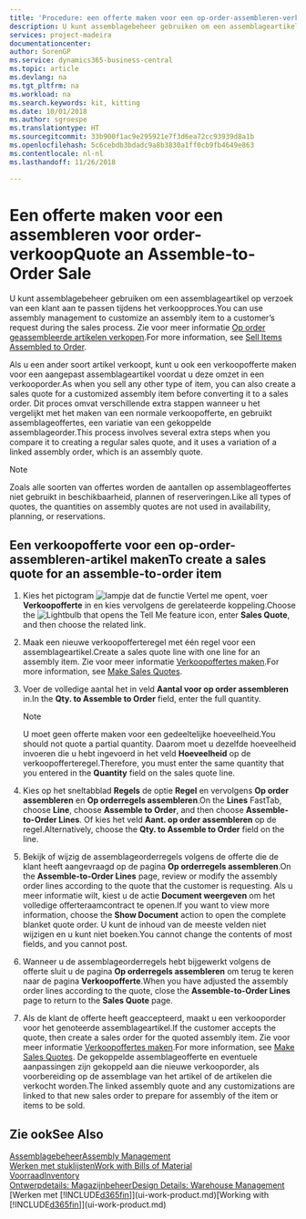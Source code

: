 ```yaml
---
title: 'Procedure: een offerte maken voor een op-order-assembleren-verkoop | Microsoft Docs'
description: U kunt assemblagebeheer gebruiken om een assemblageartikel op verzoek van een klant aan te passen tijdens het verkoopproces.
services: project-madeira
documentationcenter: 
author: SorenGP
ms.service: dynamics365-business-central
ms.topic: article
ms.devlang: na
ms.tgt_pltfrm: na
ms.workload: na
ms.search.keywords: kit, kitting
ms.date: 10/01/2018
ms.author: sgroespe
ms.translationtype: HT
ms.sourcegitcommit: 33b900f1ac9e295921e7f3d6ea72cc93939d8a1b
ms.openlocfilehash: 5c6cebdb3bdadc9a8b3830a1ff0cb9fb4649e863
ms.contentlocale: nl-nl
ms.lasthandoff: 11/26/2018

---
```

# <a name="quote-an-assemble-to-order-sale"></a><span data-ttu-id="da264-103">Een offerte maken voor een assembleren voor order-verkoop</span><span class="sxs-lookup"><span data-stu-id="da264-103">Quote an Assemble-to-Order Sale</span></span>
<span data-ttu-id="da264-104">U kunt assemblagebeheer gebruiken om een assemblageartikel op verzoek van een klant aan te passen tijdens het verkoopproces.</span><span class="sxs-lookup"><span data-stu-id="da264-104">You can use assembly management to customize an assembly item to a customer’s request during the sales process.</span></span> <span data-ttu-id="da264-105">Zie voor meer informatie [Op order geassembleerde artikelen verkopen](assembly-how-to-sell-items-assembled-to-order.md).</span><span class="sxs-lookup"><span data-stu-id="da264-105">For more information, see [Sell Items Assembled to Order](assembly-how-to-sell-items-assembled-to-order.md).</span></span>  

<span data-ttu-id="da264-106">Als u een ander soort artikel verkoopt, kunt u ook een verkoopofferte maken voor een aangepast assemblageartikel voordat u deze omzet in een verkooporder.</span><span class="sxs-lookup"><span data-stu-id="da264-106">As when you sell any other type of item, you can also create a sales quote for a customized assembly item before converting it to a sales order.</span></span> <span data-ttu-id="da264-107">Dit proces omvat verschillende extra stappen wanneer u het vergelijkt met het maken van een normale verkoopofferte, en gebruikt assemblageoffertes, een variatie van een gekoppelde assemblageorder.</span><span class="sxs-lookup"><span data-stu-id="da264-107">This process involves several extra steps when you compare it to creating a regular sales quote, and it uses a variation of a linked assembly order, which is an assembly quote.</span></span>

> [!NOTE]  
>  <span data-ttu-id="da264-108">Zoals alle soorten van offertes worden de aantallen op assemblageoffertes niet gebruikt in beschikbaarheid, plannen of reserveringen.</span><span class="sxs-lookup"><span data-stu-id="da264-108">Like all types of quotes, the quantities on assembly quotes are not used in availability, planning, or reservations.</span></span>  

## <a name="to-create-a-sales-quote-for-an-assemble-to-order-item"></a><span data-ttu-id="da264-109">Een verkoopofferte voor een op-order-assembleren-artikel maken</span><span class="sxs-lookup"><span data-stu-id="da264-109">To create a sales quote for an assemble-to-order item</span></span>  
1.  <span data-ttu-id="da264-110">Kies het pictogram ![lampje dat de functie Vertel me opent](media/ui-search/search_small.png "Vertel me wat u wilt doen"), voer **Verkoopofferte** in en kies vervolgens de gerelateerde koppeling.</span><span class="sxs-lookup"><span data-stu-id="da264-110">Choose the ![Lightbulb that opens the Tell Me feature](media/ui-search/search_small.png "Tell me what you want to do") icon, enter **Sales Quote**, and then choose the related link.</span></span>  
2.  <span data-ttu-id="da264-111">Maak een nieuwe verkoopofferteregel met één regel voor een assemblageartikel.</span><span class="sxs-lookup"><span data-stu-id="da264-111">Create a sales quote line with one line for an assembly item.</span></span> <span data-ttu-id="da264-112">Zie voor meer informatie [Verkoopoffertes maken](sales-how-make-offers.md).</span><span class="sxs-lookup"><span data-stu-id="da264-112">For more information, see [Make Sales Quotes](sales-how-make-offers.md).</span></span>  
3.  <span data-ttu-id="da264-113">Voer de volledige aantal het in veld **Aantal voor op order assembleren** in.</span><span class="sxs-lookup"><span data-stu-id="da264-113">In the **Qty. to Assemble to Order** field, enter the full quantity.</span></span>

    > [!NOTE]  
    >  <span data-ttu-id="da264-114">U moet geen offerte maken voor een gedeeltelijke hoeveelheid.</span><span class="sxs-lookup"><span data-stu-id="da264-114">You should not quote a partial quantity.</span></span> <span data-ttu-id="da264-115">Daarom moet u dezelfde hoeveelheid invoeren die u hebt ingevoerd in het veld **Hoeveelheid** op de verkoopofferteregel.</span><span class="sxs-lookup"><span data-stu-id="da264-115">Therefore, you must enter the same quantity that you entered in the **Quantity** field on the sales quote line.</span></span>  

4.  <span data-ttu-id="da264-116">Kies op het sneltabblad **Regels** de optie **Regel** en vervolgens **Op order assembleren** en **Op orderregels assembleren**.</span><span class="sxs-lookup"><span data-stu-id="da264-116">On the **Lines** FastTab, choose **Line**, choose **Assemble to Order**, and then choose **Assemble-to-Order Lines**.</span></span> <span data-ttu-id="da264-117">Of kies het veld **Aant. op order assembleren** op de regel.</span><span class="sxs-lookup"><span data-stu-id="da264-117">Alternatively, choose the **Qty. to Assemble to Order** field on the line.</span></span>  
5.  <span data-ttu-id="da264-118">Bekijk of wijzig de assemblageorderregels volgens de offerte die de klant heeft aangevraagd op de pagina **Op orderregels assembleren**.</span><span class="sxs-lookup"><span data-stu-id="da264-118">On the **Assemble-to-Order Lines** page, review or modify the assembly order lines according to the quote that the customer is requesting.</span></span> <span data-ttu-id="da264-119">Als u meer informatie wilt, kiest u de actie **Document weergeven** om het volledige offerteraamcontract te openen.</span><span class="sxs-lookup"><span data-stu-id="da264-119">If you want to view more information, choose the **Show Document** action to open the complete blanket quote order.</span></span> <span data-ttu-id="da264-120">U kunt de inhoud van de meeste velden niet wijzigen en u kunt niet boeken.</span><span class="sxs-lookup"><span data-stu-id="da264-120">You cannot change the contents of most fields, and you cannot post.</span></span>  
6.  <span data-ttu-id="da264-121">Wanneer u de assemblageorderregels hebt bijgewerkt volgens de offerte sluit u de pagina **Op orderregels assembleren** om terug te keren naar de pagina **Verkoopofferte**.</span><span class="sxs-lookup"><span data-stu-id="da264-121">When you have adjusted the assembly order lines according to the quote, close the **Assemble-to-Order Lines** page to return to the **Sales Quote** page.</span></span>  
7.  <span data-ttu-id="da264-122">Als de klant de offerte heeft geaccepteerd, maakt u een verkooporder voor het genoteerde assemblageartikel.</span><span class="sxs-lookup"><span data-stu-id="da264-122">If the customer accepts the quote, then create a sales order for the quoted assembly item.</span></span> <span data-ttu-id="da264-123">Zie voor meer informatie [Verkoopoffertes maken](sales-how-make-offers.md).</span><span class="sxs-lookup"><span data-stu-id="da264-123">For more information, see [Make Sales Quotes](sales-how-make-offers.md).</span></span> <span data-ttu-id="da264-124">De gekoppelde assemblageofferte en eventuele aanpassingen zijn gekoppeld aan die nieuwe verkooporder, als voorbereiding op de assemblage van het artikel of de artikelen die verkocht worden.</span><span class="sxs-lookup"><span data-stu-id="da264-124">The linked assembly quote and any customizations are linked to that new sales order to prepare for assembly of the item or items to be sold.</span></span>  

## <a name="see-also"></a><span data-ttu-id="da264-125">Zie ook</span><span class="sxs-lookup"><span data-stu-id="da264-125">See Also</span></span>  
[<span data-ttu-id="da264-126">Assemblagebeheer</span><span class="sxs-lookup"><span data-stu-id="da264-126">Assembly Management</span></span>](assembly-assemble-items.md)  
[<span data-ttu-id="da264-127">Werken met stuklijsten</span><span class="sxs-lookup"><span data-stu-id="da264-127">Work with Bills of Material</span></span>](inventory-how-work-BOMs.md)  
[<span data-ttu-id="da264-128">Voorraad</span><span class="sxs-lookup"><span data-stu-id="da264-128">Inventory</span></span>](inventory-manage-inventory.md)  
[<span data-ttu-id="da264-129">Ontwerpdetails: Magazijnbeheer</span><span class="sxs-lookup"><span data-stu-id="da264-129">Design Details: Warehouse Management</span></span>](design-details-warehouse-management.md)  
<span data-ttu-id="da264-130">[Werken met [!INCLUDE[d365fin](includes/d365fin_md.md)]](ui-work-product.md)</span><span class="sxs-lookup"><span data-stu-id="da264-130">[Working with [!INCLUDE[d365fin](includes/d365fin_md.md)]](ui-work-product.md)</span></span>

